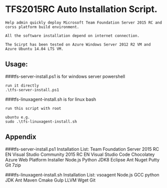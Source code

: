 TFS2015RC Auto Installation Script.
===================================

	Help admin quickly deploy Microsoft Team Foundation Server 2015 RC and corss platform build environment.

	All the software installation depend on internet connection.

	The Scirpt has been tested on Azure Windows Server 2012 R2 VM and Azure Ubuntu 14.04 LTS VM.

Usage:
-------------------------------------------------------------------
###tfs-server-install.ps1 is for windows server powershell

	run it directly
	.\tfs-server-install.ps1

###tfs-linuxagent-install.sh is for linux bash

	run this script with root

	ubuntu e.g.
	sudo .\tfs-linuxagent-install.sh



Appendix
-------------------------------------------------------------------
###tfs-server-install.ps1 Installation List:
	Team Foundation Server 2015 RC EN
	Visual Studio Community 2015 RC EN
	Visual Studio Code
	Chocolatey
	Azure Web Platform Installer
	Node.js
	Python
	JDK8
	Eclipse
	Ant
	Nuget
	Putty
	Git
	7zip

###tfs-linuxagent-install.sh Installation List:
	vsoagent
	Node.js
	GCC
	python
	JDK
	Ant
	Maven
	Cmake
	Gulp
	LLVM
	Wget
	Git